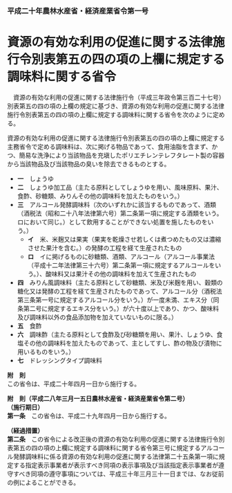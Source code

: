 ### 平成二十年農林水産省・経済産業省令第一号  
# 資源の有効な利用の促進に関する法律施行令別表第五の四の項の上欄に規定する調味料に関する省令  
　資源の有効な利用の促進に関する法律施行令（平成三年政令第三百二十七号）別表第五の四の項の上欄の規定に基づき、資源の有効な利用の促進に関する法律施行令別表第五の四の項の上欄に規定する調味料に関する省令を次のように定める。  
  
資源の有効な利用の促進に関する法律施行令別表第五の四の項の上欄に規定する主務省令で定める調味料は、次に掲げる物品であって、食用油脂を含まず、かつ、簡易な洗浄により当該物品を充塡したポリエチレンテレフタレート製の容器から当該物品及び当該物品の臭いを除去できるものとする。  
* **一**　しょうゆ  
* **二**　しょうゆ加工品（主たる原料としてしょうゆを用い、風味原料、果汁、食酢、砂糖類、みりんその他の調味料を加えたものをいう。）  
* **三**　アルコール発酵調味料（次のいずれかに該当するものであって、酒類（酒税法（昭和二十八年法律第六号）第二条第一項に規定する酒類をいう。ロにおいて同じ。）として飲用することができない処置を施したものをいう。）  
	* **イ**　米、米麹又は果実（果実を乾燥させ若しくは煮つめたもの又は濃縮させた果汁を含む。）の発酵の工程を経て生産されたもの  
	* **ロ**　イに掲げるものに砂糖類、酒類、アルコール（アルコール事業法（平成十二年法律第三十六号）第二条第一項に規定するアルコールをいう。）、酸味料又は果汁その他の調味料を加えて生産されたもの  
* **四**　みりん風調味料（主たる原料として砂糖類、米及び米麹を用い、穀類の糖化又は発酵の工程を経て生産されたものであって、アルコール分（酒税法第三条第一号に規定するアルコール分をいう。）が一度未満、エキス分（同条第二号に規定するエキス分をいう。）が六十度以上であり、かつ、酸味料及び調味料以外の食品添加物を加えていないものに限る。）  
* **五**　食酢  
* **六**　調味酢（主たる原料として食酢及び砂糖類を用い、果汁、しょうゆ、食塩その他の調味料を加えたものであって、主としてすし、酢の物及び漬物に用いるものをいう。）  
* **七**　ドレッシングタイプ調味料  
  
**附　則**  
この省令は、平成二十年四月一日から施行する。  
  
**附　則（平成二八年三月一五日農林水産省・経済産業省令第二号）**  
**（施行期日）**  
**第一条**　この省令は、平成二十九年四月一日から施行する。  
  
**（経過措置）**  
**第二条**　この省令による改正後の資源の有効な利用の促進に関する法律施行令別表第五の四の項の上欄に規定する調味料に関する省令第三号に規定するアルコール発酵調味料に係る資源の有効な利用の促進に関する法律第二十五条第一項に規定する指定表示事業者が表示すべき同項の表示事項及び当該指定表示事業者が遵守すべき同項の遵守事項については、平成三十年三月三十一日までは、なお従前の例によることができる。  
  
